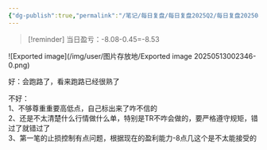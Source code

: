 ```yaml
---
{"dg-publish":true,"permalink":"/笔记/每日复盘/每日复盘2025Q2/每日复盘202504/20250423/"}
---
```


>[!reminder] 当日盈亏：-8.08-0.45=-8.53

![Exported image](/img/user/图片存放地/Exported image 20250513002346-0.png)  

好：会跑路了，看来跑路已经很熟了
 
不好：  
1、不够尊重重要高低点，自己标出来了咋不信的  
2、还是不太清楚什么行情做什么单，特别是TR不咋会做的，要严格遵守规矩，错过了就错过了  
3、第一笔的止损控制有点问题，根据现在的盈利能力-8点几这个是不太能接受的